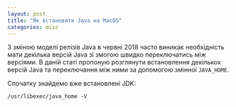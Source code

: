 ```yaml
---
layout: post
title: "Як встановити Java на MacOS"
categories: misc
---
```


З зміною моделі релізів Java в червні 2018 часто виникає необхідність мати декілька версій Java зі змогою швидко переключатись між версіями. В даній статі пропоную розглянути встановлення декількох версій Java та переключання між ними за допомогою змінної `JAVA_HOME`.

Спочатку знайдемо вже встановлені JDK:

``` shell
/usr/libexec/java_home -V
```

